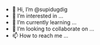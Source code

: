 - 👋 Hi, I’m @supidugdig
- 👀 I’m interested in ...
- 🌱 I’m currently learning ...
- 💞️ I’m looking to collaborate on ...
- 📫 How to reach me ...

<!---
supidugdig/supidugdig is a ✨ special ✨ repository because its `README.md` (this file) appears on your GitHub profile.
You can click the Preview link to take a look at your changes.
--->
